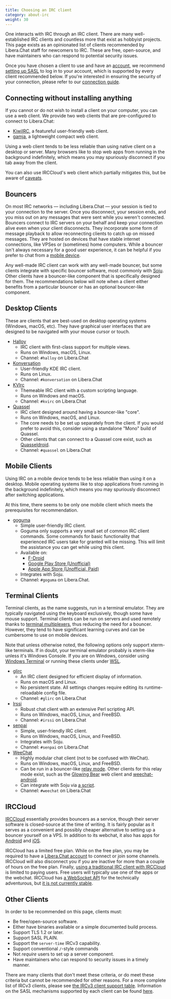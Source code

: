 ```yaml
---
title: Choosing an IRC client
category: about-irc
weight: 30
---
```


One interacts with IRC through an IRC client.
There are many well-established IRC clients and countless more that exist
as hobbyist projects. This page exists as an opinionated list of clients
recommended by Libera.Chat staff for newcomers to IRC.
These are free, open-source, and have maintainers who can respond to
potential security issues.

Once you have chosen a client to use and have an
[account](/guides/registration), we recommend [setting up SASL](/guides/sasl)
to log in to your account, which is supported by every client recommended
below. If you're interested in ensuring the security of your
connection, please refer to our [connection guide](/guides/connect).

## Connecting without installing anything

If you cannot or do not wish to install a client on your computer, you can use
a web client.
We provide two web clients that are pre-configured to connect to Libera.Chat:

- [KiwiIRC](https://web.libera.chat), a featureful user-friendly web client.
- [gamja](https://web.libera.chat/gamja), a lightweight compact web client.

Using a web client tends to be less reliable than using native client on a
desktop or server. Many browsers like to stop web apps from running in the
background indefinitely, which means you may spuriously disconnect if you tab
away from the client.

You can also use IRCCloud's web client which partially mitigates this,
but be aware of [caveats](#irccloud).

## Bouncers

On most IRC networks — including Libera.Chat — your session is tied to
your connection to the server. Once you disconnect, your session ends,
and you miss out on any messages that were sent while you weren't connected.
Bouncers connect to IRC servers on your behalf and
keep your connection alive even when your client disconnects.
They incorporate some form of message playback to allow reconnecting clients
to catch up on missed messages. They are hosted on devices that have
stable internet connections, like VPSes or (sometimes) home computers.
While a bouncer isn't always necessary for a good user experience, it can be
helpful if you prefer to chat from a [mobile device](#mobile-clients).

Any well-made IRC client can work with any well-made bouncer,
but some clients integrate with specific bouncer software, most commonly with
[Soju](https://codeberg.org/emersion/soju).
Other clients have a bouncer-like component that is specifically designed
for them. The recommendations below will note when a client either benefits
from a particular bouncer or has an optional bouncer-like component.

## Desktop Clients

These are clients that are best-used on desktop operating systems
(Windows, macOS, etc). They have graphical user interfaces that are designed
to be navigated with your mouse cursor or touch.

- [Halloy](https://github.com/squidowl/halloy)
  - IRC client with first-class support for multiple views.
  - Runs on Windows, macOS, Linux.
  - Channel: `#halloy` on Libera.Chat
- [Konversation](https://konversation.kde.org)
  - User-friendly KDE IRC client.
  - Runs on Linux.
  - Channel: `#konversation` on Libera.Chat
- [KVIrc](https://www.kvirc.net)
  - Themeable IRC client with a custom scripting language.
  - Runs on Windows and macOS.
  - Channel: `#kvirc` on Libera.Chat
- [Quassel](https://quassel-irc.org)
  - IRC client designed around having a bouncer-like "core".
  - Runs on Windows, macOS, and Linux.
  - The core needs to be set up separately from the client.
    If you would prefer to avoid this, consider using a standalone
    "Mono" build of Quassel.
  - Other clients that can connect to a Quassel core exist,
    such as [Quasseldroid](https://quasseldroid.info/).
  - Channel: `#quassel` on Libera.Chat

## Mobile Clients

Using IRC on a mobile device tends to be less reliable than using it on a
desktop. Mobile operating systems like to stop applications from
running in the background indefinitely, which means you may spuriously
disconnect after switching applications.

At this time, there seems to be only one mobile client which meets the
prerequisites for recommendation.

- [goguma](https://codeberg.org/emersion/goguma#readme)
  - Simple user-friendly IRC client.
  - Goguma only supports a very small set of common IRC client commands.
    Some commands for basic functionality that experienced IRC users
    take for granted will be missing. This will limit the assistance
    you can get while using this client.
  - Available on:
    - [F-Droid][goguma-fdroid]
    - [Google Play Store (Unofficial)][goguma-google]
    - [Apple App Store (Unofficial, Paid)][goguma-apple]
  - Integrates with Soju.
  - Channel: `#goguma` on Libera.Chat.

[goguma-fdroid]: https://f-droid.org/packages/fr.emersion.goguma/
[goguma-google]: https://play.google.com/store/apps/details?id=fr.emersion.goguma.play
[goguma-apple]: https://apps.apple.com/us/app/goguma-irc/id6470394620

## Terminal Clients

Terminal clients, as the name suggests, run in a terminal emulator. They are
typically navigated using the keyboard exclusively, though some have mouse
support. Terminal clients can be run on servers and used remotely thanks to
[terminal multiplexers](https://en.wikipedia.org/wiki/Terminal_multiplexer),
thus reducing the need for a bouncer. However, they tend to have significant
learning curves and can be cumbersome to use on mobile devices.

Note that unless otherwise noted, the following options only support
xterm-like terminals. If in doubt, your terminal emulator probably is
xterm-like unless it's Windows Console. If you are on Windows, consider using
[Windows Terminal](https://github.com/microsoft/terminal)
or running these clients under
[WSL](https://learn.microsoft.com/en-us/windows/wsl/install).

- [glirc](https://hackage.haskell.org/package/glirc#readme)
  - An IRC client designed for efficient display of information.
  - Runs on macOS and Linux.
  - No persistent state.
    All settings changes require editing its runtime-reloadable config file.
  - Channel: `#glirc` on Libera.Chat
- [Irssi](https://irssi.org)
  - Robust chat client with an extensive Perl scripting API.
  - Runs on Windows, macOS, Linux, and FreeBSD.
  - Channel: `#irssi` on Libera.Chat
- [senpai](https://git.sr.ht/~delthas/senpai)
  - Simple, user-friendly IRC client.
  - Runs on Windows, macOS, Linux, and FreeBSD.
  - Integrates with Soju.
  - Channel: `#senpai` on Libera.Chat
- [WeeChat](https://weechat.org)
  - Highly modular chat client (not to be confused with WeChat).
  - Runs on Windows, macOS, Linux, and FreeBSD.
  - Can be run in a bouncer-like [relay mode][weechat-relay].
    Other clients for this relay mode exist, such as the
    [Glowing Bear][weechat-gb] web client and
    [weechat-android][weechat-android].
  - Can integrate with Soju via [a script][weechat-soju].
  - Channel: `#weechat` on Libera.Chat

[weechat-relay]: https://weechat.org/files/doc/stable/weechat_user.en.html#relay
[weechat-gb]: https://glowing-bear.org
[weechat-android]: https://github.com/ubergeek42/weechat-android#weechat-android-relay-client
[weechat-soju]: https://weechat.org/scripts/source/soju.py.html/

## IRCCloud

[IRCCloud](https://irccloud.com) essentially provides bouncers as a service,
though their server software is closed-source at the time of writing.
It is fairly popular as it serves as a convenient and possibly cheaper
alternative to setting up a bouncer yourself on a VPS.
In addition to its webchat, it also has apps for
[Android](https://play.google.com/store/apps/details?id=com.irccloud.android&hl=en_US)
and [iOS](https://apps.apple.com/us/app/irccloud/id672699103).

IRCCloud has a limited free plan. While on the free plan, you may be required
to have a [Libera.Chat account](/guides/registration) to connect or
join some channels. IRCCloud will also disconnect you if you are inactive for
more than a couple of hours on the free plan. Finally,
[using a traditional IRC client with IRCCloud][irccloud-bnc] is limited
to paying users. Free users will typically use one of the apps or the webchat.
IRCCloud has [a WebSocket API][irccloud-api] for the technically adventurous,
but [it is not currently stable][irccloud-warn].

[irccloud-bnc]: https://blog.irccloud.com/bouncer/
[irccloud-api]: https://github.com/irccloud/irccloud-tools/wiki#official-api-docs
[irccloud-warn]: https://github.com/irccloud/irccloud-tools/wiki/API-Overview#important-note

## Other Clients

In order to be recommended on this page, clients must:

- Be free/open-source software.
- Either have binaries available or a simple documented build process.
- Support TLS 1.2 or later.
- Support SASL PLAIN.
- Support the `server-time` IRCv3 capability.
- Support conventional `/`-style commands
- Not _require_ users to set up a server component.
- Have maintainers who can respond to security issues in a timely manner.

There are many clients that don't meet these criteria,
or do meet these criteria but cannot be recommended for other reasons.
For a more complete list of IRCv3 clients, please see
[the IRCv3 client support table](https://ircv3.net/software/clients).
Information on the SASL mechanisms supported by each client
can be found [here](https://ircv3.net/docs/sasl-mechs).
